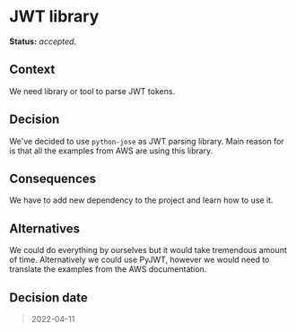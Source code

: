 # JWT library

**Status:** _accepted_.

## Context

We need library or tool to parse JWT tokens.

## Decision

We've decided to use `python-jose` as JWT parsing library.
Main reason for is that all the examples from AWS are using this library.

## Consequences

We have to add new dependency to the project and learn how to use it.

## Alternatives

We could do everything by ourselves but it would take tremendous amount
of time. Alternatively we could use PyJWT, however we would need to
translate the examples from the AWS documentation.

## Decision date

> 2022-04-11
